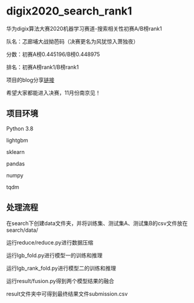 # digix2020_search_rank1
华为digix算法大赛2020机器学习赛道-搜索相关性初赛A/B榜rank1

队名：忑廊埔大战拗芭码（决赛更名为风犹惊入萧独夜）

分数：初赛A榜0.445196/B榜0.448975

排名：初赛A榜rank1/B榜rank1

项目的blog分享[链接](https://blog.csdn.net/weixin_40174982/article/details/108880726)

希望大家都能进入决赛，11月份南京见！

## 项目环境

Python 3.8

lightgbm

sklearn

pandas

numpy

tqdm

## 处理流程

在search下创建data文件夹，并将训练集、测试集A、测试集B的csv文件放在search/data/

运行reduce/reduce.py进行数据压缩

运行lgb_fold.py进行模型一的训练和推理

运行lgb_rank_fold.py进行模型二的训练和推理

运行result/fusion.py得到两个模型结果的融合

result文件夹中可得到最终结果文件submission.csv

